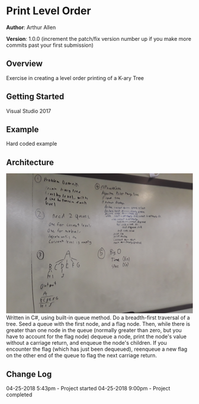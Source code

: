 # Print Level Order

**Author**: Arthur Allen

**Version**: 1.0.0 (increment the patch/fix version number up if you make more commits past your first submission)

## Overview
<!-- Provide a high level overview of what this application is and why you are building it, beyond the fact that it's an assignment for a Code Fellows 401 class. (i.e. What's your problem domain?) -->
Exercise in creating a level order printing of a K-ary Tree

## Getting Started
<!-- What are the steps that a user must take in order to build this app on their own machine and get it running? -->
Visual Studio 2017

## Example
<!-- Show them what looks like and how how to use the application.  -->
Hard coded example

## Architecture
<!-- Provide a detailed description of the application design. What technologies (languages, libraries, etc) you're using, and any other relevant design information. -->
![Whiteboard Photo](/assets/PrintLevelOrder.jpg)
Written in C#, using built-in queue method.  Do a breadth-first traversal of a tree.  Seed a queue with the first node, and a flag node.  Then, while there is greater than one node in the queue (normally greater than zero, but you have to account for the flag node) dequeue a node, print the node's value without a carriage return, and enqueue the node's children.  If you encounter the flag (which has just been dequeued), reenqueue a new flag on the other end of the queue to flag the next carriage return.

## Change Log
<!-- Use this are to document the iterative changes made to your application as each feature is successfully implemented. Use time stamps. Here's an example:

01-01-2001 4:59pm - Added functionality to add and delete some things. -->
04-25-2018 5:43pm - Project started
04-25-2018 9:00pm - Project completed